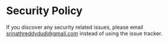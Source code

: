 # Security Policy

If you discover any security related issues, please email srinathreddydudi@gmail.com instead of using the issue tracker.
